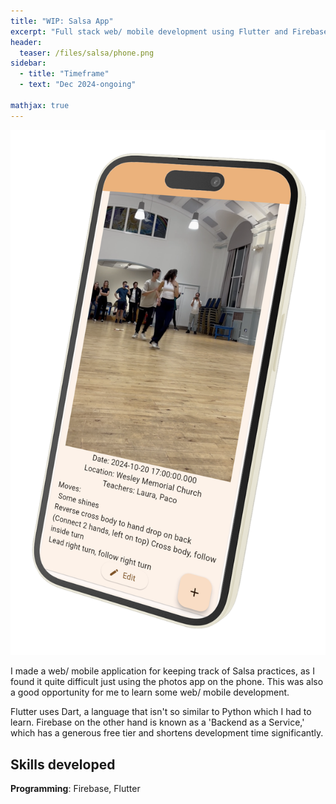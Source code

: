 ```yaml
---
title: "WIP: Salsa App"
excerpt: "Full stack web/ mobile development using Flutter and Firebase."
header:
  teaser: /files/salsa/phone.png
sidebar:
  - title: "Timeframe"
  - text: "Dec 2024-ongoing"

mathjax: true
---
```


![Salsa](/files/salsa/phone.png)

I made a web/ mobile application for keeping track of Salsa practices, as I found it quite difficult just using the photos app on the phone. This was also a good opportunity for me to learn some web/ mobile development.

Flutter uses Dart, a language that isn't so similar to Python which I had to learn. Firebase on the other hand is known as a 'Backend as a Service,' which has a generous free tier and shortens development time significantly.

## Skills developed

**Programming**: Firebase, Flutter
